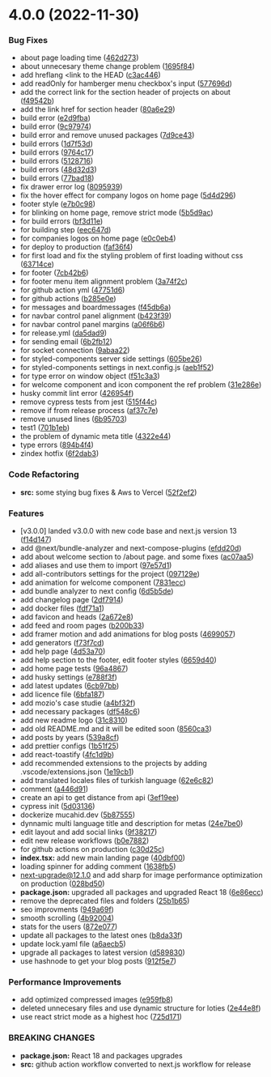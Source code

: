 # 4.0.0 (2022-11-30)


### Bug Fixes

* about page loading time ([462d273](https://github.com/mucahidyazar/mucahid.dev/commit/462d27341d53ada743ab99d06434cabaa43c2d94))
* about unnecesary theme change problem ([1695f84](https://github.com/mucahidyazar/mucahid.dev/commit/1695f84ea977b4239fa325c4da05a3f5728560e0))
* add hreflang <link to the HEAD ([c3ac446](https://github.com/mucahidyazar/mucahid.dev/commit/c3ac446d3bb353228ee2492c458b1a634056fe86))
* add readOnly for hamberger menu checkbox's input ([577696d](https://github.com/mucahidyazar/mucahid.dev/commit/577696d7254876e8a12c05c87dbbc87c635b9a2e))
* add the correct link for the section header of projects on about ([f49542b](https://github.com/mucahidyazar/mucahid.dev/commit/f49542be95ded41e47c55fbf0aabc32bad05b161))
* add the link href for section header ([80a6e29](https://github.com/mucahidyazar/mucahid.dev/commit/80a6e29f65af0d6860102b369897b8cc7f7d07cd))
* build error ([e2d9fba](https://github.com/mucahidyazar/mucahid.dev/commit/e2d9fbae1f3242ffb885e491a680be5dfe6a10fd))
* build error ([9c97974](https://github.com/mucahidyazar/mucahid.dev/commit/9c97974f9b5579be1df319eac9a4396c69b16f1c))
* build error and remove unused packages ([7d9ce43](https://github.com/mucahidyazar/mucahid.dev/commit/7d9ce43bc923b006ffe448159aca47f1dde7ae72))
* build errors ([1d7f53d](https://github.com/mucahidyazar/mucahid.dev/commit/1d7f53dad8ad2aabb771c5c14351f4f1bc1add20))
* build errors ([9764c17](https://github.com/mucahidyazar/mucahid.dev/commit/9764c17e3180e38801611b1a7c97bcc7ef161022))
* build errors ([5128716](https://github.com/mucahidyazar/mucahid.dev/commit/5128716d83610a8eb5743594a969b58177395361))
* build errors ([48d32d3](https://github.com/mucahidyazar/mucahid.dev/commit/48d32d346a19dfefbf56b0224610722f517938ac))
* build errors ([77bad18](https://github.com/mucahidyazar/mucahid.dev/commit/77bad186f66d294c9f8ff047efe20c8e4dd41cba))
* fix drawer error log ([8095939](https://github.com/mucahidyazar/mucahid.dev/commit/80959397fa8247902767cf54f2a2540a0d628cf6))
* fix the hover effect for company logos on home page ([5d4d296](https://github.com/mucahidyazar/mucahid.dev/commit/5d4d2967f9707dc9c64e5d985cf7055305420409))
* footer style ([e7b0c98](https://github.com/mucahidyazar/mucahid.dev/commit/e7b0c98234673e759fd9f789df5c2a7868591ae0))
* for blinking on home page, remove strict mode ([5b5d9ac](https://github.com/mucahidyazar/mucahid.dev/commit/5b5d9ac0b5e0fbd776d80b3718360bd9705686f7))
* for build errors ([bf3d11e](https://github.com/mucahidyazar/mucahid.dev/commit/bf3d11eae63b60de7445ae4624dba2b8ce62763e))
* for building step ([eec647d](https://github.com/mucahidyazar/mucahid.dev/commit/eec647dc7527a100e6bf7c4c0720268bd313339f))
* for companies logos on home page ([e0c0eb4](https://github.com/mucahidyazar/mucahid.dev/commit/e0c0eb4874ce0097e68e5ff85d9548fceb0796d1))
* for deploy to production ([faf36f4](https://github.com/mucahidyazar/mucahid.dev/commit/faf36f4f0722b4b4a9a29d521d40e28f367c5fc1))
* for first load and fix the styling problem of first loading without css ([63714ce](https://github.com/mucahidyazar/mucahid.dev/commit/63714ce16eaa3a6a517c464af69b1c63278b0d78))
* for footer ([7cb42b6](https://github.com/mucahidyazar/mucahid.dev/commit/7cb42b68da445f39c0acae6c0502bbd29d6ae8fe))
* for footer menu item alignment problem ([3a74f2c](https://github.com/mucahidyazar/mucahid.dev/commit/3a74f2cf3de7eff659f7bb3c83f710dae24e07e1))
* for github action yml ([47751d6](https://github.com/mucahidyazar/mucahid.dev/commit/47751d6cbf37f7588afc6a8f9bf2c9bc445d30ea))
* for github actions ([b285e0e](https://github.com/mucahidyazar/mucahid.dev/commit/b285e0ef24fd97c5a8b8facc700da49514d6860d))
* for messages and boardmessages ([f45db6a](https://github.com/mucahidyazar/mucahid.dev/commit/f45db6aecd7e5e0b39293c7352a14a79022cc792))
* for navbar control panel alignment ([b423f39](https://github.com/mucahidyazar/mucahid.dev/commit/b423f39be11141b3c6246e4cb3ebe9bb1794aa49))
* for navbar control panel margins ([a06f6b6](https://github.com/mucahidyazar/mucahid.dev/commit/a06f6b6e7a272cd6a8090637777ab9e261c06c8e))
* for release.yml ([da5dad9](https://github.com/mucahidyazar/mucahid.dev/commit/da5dad926d1b5179f6c53cf86c4e544d23e6f923))
* for sending email ([6b2fb12](https://github.com/mucahidyazar/mucahid.dev/commit/6b2fb12d014b5dc5c0ad48d92904467cac2a6bcf))
* for socket connection ([9abaa22](https://github.com/mucahidyazar/mucahid.dev/commit/9abaa229e22bf087feb64fd2f1e9d7dd549f75af))
* for styled-components server side settings ([605be26](https://github.com/mucahidyazar/mucahid.dev/commit/605be26b09273bc56cfecad8a2db52fda7fd2a90))
* for styled-components settings in next.config.js ([aeb1f52](https://github.com/mucahidyazar/mucahid.dev/commit/aeb1f52b2d7d621fc401771676b3382d6a7b054a))
* for type error on window object ([f51c3a3](https://github.com/mucahidyazar/mucahid.dev/commit/f51c3a371ec8df1d967cfd7c73162f17e6893dc4))
* for welcome component and icon component the ref problem ([31e286e](https://github.com/mucahidyazar/mucahid.dev/commit/31e286e82b35d14a0f84293374dc6123d81076a5))
* husky commit lint error ([426954f](https://github.com/mucahidyazar/mucahid.dev/commit/426954ffd78959b03e9d638db07697eec2320585))
* remove cypress tests from jest ([515f44c](https://github.com/mucahidyazar/mucahid.dev/commit/515f44c3d4405b2ae0df892cb743b8df0e7504a4))
* remove if from release process ([af37c7e](https://github.com/mucahidyazar/mucahid.dev/commit/af37c7efab87a103375337de487adfd180192de2))
* remove unused lines ([6b95703](https://github.com/mucahidyazar/mucahid.dev/commit/6b95703a6d78c54a50dd310adbb6cac11df74e90))
* test1 ([701b1eb](https://github.com/mucahidyazar/mucahid.dev/commit/701b1eb0a6333fea5d1f01822418b300b89f6e40))
* the problem of dynamic meta title ([4322e44](https://github.com/mucahidyazar/mucahid.dev/commit/4322e44165acd1aff1769cc54af1249865696975))
* type errors ([894b4f4](https://github.com/mucahidyazar/mucahid.dev/commit/894b4f4a12b8724c9f48ab4e40da497b8a172c3e))
* zindex hotfix ([6f2dab3](https://github.com/mucahidyazar/mucahid.dev/commit/6f2dab357df5bb55e33b9fce9a9bb6d682a3967d))


### Code Refactoring

* **src:** some stying bug fixes & Aws to Vercel ([52f2ef2](https://github.com/mucahidyazar/mucahid.dev/commit/52f2ef2e5770ec437a077e5811a49ce792673eec))


### Features

* [v3.0.0] landed v3.0.0 with new code base and next.js version 13 ([f14d147](https://github.com/mucahidyazar/mucahid.dev/commit/f14d1476c067684f88606bcf3b714fbbceb70523))
* add @next/bundle-analyzer and next-compose-plugins ([efdd20d](https://github.com/mucahidyazar/mucahid.dev/commit/efdd20d97a00d496e7ab155850bd1ff0fb3481ed))
* add about welcome section to /about page. and some fixes ([ac07aa5](https://github.com/mucahidyazar/mucahid.dev/commit/ac07aa5f0e80d9f500f41ea58d63927d0507da56))
* add aliases and use them to import ([97e57d1](https://github.com/mucahidyazar/mucahid.dev/commit/97e57d18a79afe90ff0b4e8a9f4a3fd76ef0930a))
* add all-contributors settings for the project ([097129e](https://github.com/mucahidyazar/mucahid.dev/commit/097129ed9f4d23ff91ebaa043834b8509bdbb058))
* add animation for welcome component ([7831ecc](https://github.com/mucahidyazar/mucahid.dev/commit/7831ecce8bc6a84a61aca4473162489e71aa9c51))
* add bundle analyzer to next config ([6d5b5de](https://github.com/mucahidyazar/mucahid.dev/commit/6d5b5def288d452c79c37c9f749ca27a2ce0ab8d))
* add changelog page ([2df7914](https://github.com/mucahidyazar/mucahid.dev/commit/2df7914c6a227e8b403a7ee4b1ea02886a321d2c))
* add docker files ([fdf71a1](https://github.com/mucahidyazar/mucahid.dev/commit/fdf71a14814f97a373f09523c8ae2c150a3f9d95))
* add favicon and heads ([2a672e8](https://github.com/mucahidyazar/mucahid.dev/commit/2a672e8f44d1cdd7102da9038ea48e8d2ad7a006))
* add feed and room pages ([b200b33](https://github.com/mucahidyazar/mucahid.dev/commit/b200b33d8fdf9dca2e9fd44faa7f5ba569ee0b64))
* add framer motion and add animations for blog posts ([4699057](https://github.com/mucahidyazar/mucahid.dev/commit/46990575fa9f6ca0d95103981640cf94d0cae210))
* add generators ([f73f7cd](https://github.com/mucahidyazar/mucahid.dev/commit/f73f7cd8d4b4d4ed7ec24d07436c877e573aafe8))
* add help page ([4d53a70](https://github.com/mucahidyazar/mucahid.dev/commit/4d53a70ff52c20cf31b9f815919dea36aeb9634d))
* add help section to the footer, edit footer styles ([6659d40](https://github.com/mucahidyazar/mucahid.dev/commit/6659d40e90c052ba7d387d9ca228e7cbfac9ab0d))
* add home page tests ([96a4867](https://github.com/mucahidyazar/mucahid.dev/commit/96a48671d12b47e5a180ccac1cbf8a8d9239e934))
* add husky settings ([e788f3f](https://github.com/mucahidyazar/mucahid.dev/commit/e788f3f13faa1a62e7a5b32b0b63b6387474ec55))
* add latest updates ([6cb97bb](https://github.com/mucahidyazar/mucahid.dev/commit/6cb97bb6da498724b647409f3faafe24e0148234))
* add licence file ([6bfa187](https://github.com/mucahidyazar/mucahid.dev/commit/6bfa187851472f167e97ecdd3e120f134cd3c5c0))
* add mozio's case studie ([a4bf32f](https://github.com/mucahidyazar/mucahid.dev/commit/a4bf32f957f683ce8d9ebc4620c67ff610638d7a))
* add necessary packages ([df548c6](https://github.com/mucahidyazar/mucahid.dev/commit/df548c647fedc20e7fa11f313f26f9f8c78ff5ed))
* add new readme logo ([31c8310](https://github.com/mucahidyazar/mucahid.dev/commit/31c8310a43e133a0f11dcfb2344d0122a6cea585))
* add old README.md and it will be edited soon ([8560ca3](https://github.com/mucahidyazar/mucahid.dev/commit/8560ca3161a01ebfa1f504773dbcd3021389fd61))
* add posts by years ([539a8cf](https://github.com/mucahidyazar/mucahid.dev/commit/539a8cfc9b0b1fdcdac33c1efbfc8a3e665f1710))
* add prettier configs ([1b51f25](https://github.com/mucahidyazar/mucahid.dev/commit/1b51f253bdfdb5184c5880c5009fa447e841fe45))
* add react-toastify ([4fc1d9b](https://github.com/mucahidyazar/mucahid.dev/commit/4fc1d9bb4a755088f1cb920780358f1020a9e1e6))
* add recommended extensions to the projects by adding .vscode/extensions.json ([1e19cb1](https://github.com/mucahidyazar/mucahid.dev/commit/1e19cb19ac93336a51186c685cb1b8de1016238d))
* add translated locales files of turkish language ([62e6c82](https://github.com/mucahidyazar/mucahid.dev/commit/62e6c82a25f5b2622fc11bccf827f0fea8e8e77f))
* comment ([a446d91](https://github.com/mucahidyazar/mucahid.dev/commit/a446d91f5a84fb87033161a4cbc86ddb44450406))
* create an api to get distance from api ([3ef19ee](https://github.com/mucahidyazar/mucahid.dev/commit/3ef19eece32a663f0977a59179c52918ea295d90))
* cypress init ([5d03136](https://github.com/mucahidyazar/mucahid.dev/commit/5d03136f0ab0d942d4a7dd9d4181e62a882cfa6f))
* dockerize mucahid.dev ([5b87555](https://github.com/mucahidyazar/mucahid.dev/commit/5b875551aaca98437fa1ddfab8e03abe01bdc94e))
* dynnamic multi language title and description for metas ([24e7be0](https://github.com/mucahidyazar/mucahid.dev/commit/24e7be0f6f9e257b5db754ad56e839b354a7ec18))
* edit layout and add social links ([9f38217](https://github.com/mucahidyazar/mucahid.dev/commit/9f38217057d95c36e010425f5af31222299a4c60))
* edit new release workflows ([b0e7882](https://github.com/mucahidyazar/mucahid.dev/commit/b0e7882cefea8cea140fead318ce0338f5420f4b))
* for github actions on production ([c30d25c](https://github.com/mucahidyazar/mucahid.dev/commit/c30d25c07e0c99687190273bd6beafbb51991877))
* **index.tsx:** add new main landing page ([40dbf00](https://github.com/mucahidyazar/mucahid.dev/commit/40dbf00839f23aaa93732885bfcd09d9efa14d63))
* loading spinner for adding comment ([1638fb5](https://github.com/mucahidyazar/mucahid.dev/commit/1638fb5ae2c9a2ca3d8bd6c2c4fd610e8264e26c))
* next-upgrade@12.1.0 and add sharp for image performance optimization on production ([028bd50](https://github.com/mucahidyazar/mucahid.dev/commit/028bd5094b19c6c282af31e6836dce94dab056b2))
* **package.json:** upgraded all packages and upgraded React 18 ([6e86ecc](https://github.com/mucahidyazar/mucahid.dev/commit/6e86eccfd61b5ef2f10ef733c318a7bf7a448c49))
* remove the deprecated files and folders ([25b1b65](https://github.com/mucahidyazar/mucahid.dev/commit/25b1b65144ad53c11f1706dd3d69560014bd41c4))
* seo improvments ([949a69f](https://github.com/mucahidyazar/mucahid.dev/commit/949a69f71b7baaeafcd582e1d7fa833e4b2d0c57))
* smooth scrolling ([4b92004](https://github.com/mucahidyazar/mucahid.dev/commit/4b920041dd9832f54a0961ffd6fb9cd52ec27b1e))
* stats for the users ([872e077](https://github.com/mucahidyazar/mucahid.dev/commit/872e077c6a2414880569261e5e2a892a328a55a9))
* update all packages to the latest ones ([b8da33f](https://github.com/mucahidyazar/mucahid.dev/commit/b8da33f1d2279b89f1d81289785ef90d8f8ebe46))
* update lock.yaml file ([a6aecb5](https://github.com/mucahidyazar/mucahid.dev/commit/a6aecb5587fe595188f4be8f354324abacbbdebc))
* upgrade all packages to latest version ([d589830](https://github.com/mucahidyazar/mucahid.dev/commit/d5898306a7e81c791dc1e2098ce1678e377a1b84))
* use hashnode to get your blog posts ([912f5e7](https://github.com/mucahidyazar/mucahid.dev/commit/912f5e701abfa723df057b30ff1297b8ed45039f))


### Performance Improvements

* add optimized compressed images ([e959fb8](https://github.com/mucahidyazar/mucahid.dev/commit/e959fb843ade1b0e33527a097be841fb786f3438))
* deleted unnecesary files and use dynamic structure for loties ([2e44e8f](https://github.com/mucahidyazar/mucahid.dev/commit/2e44e8fb9c56aa19805ea4229dd81b40821ece2a))
* use react strict mode as a highest hoc ([725d171](https://github.com/mucahidyazar/mucahid.dev/commit/725d1715ce230de8ed1b5bc68d2ad4aeff6012c5))


### BREAKING CHANGES

* **package.json:** React 18 and packages upgrades
* **src:** github action workflow converted to next.js workflow for release



